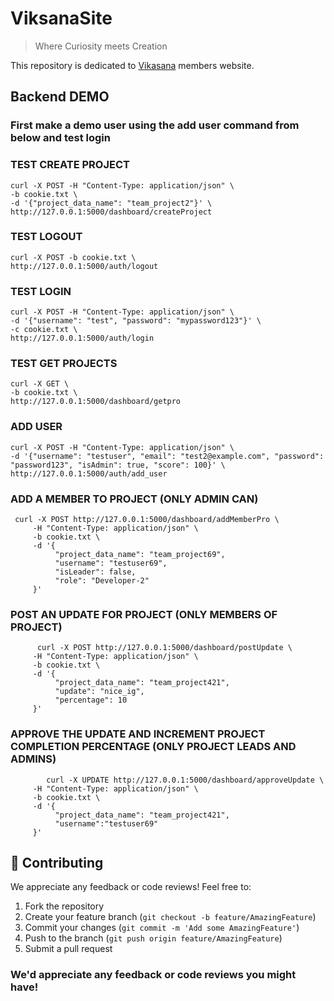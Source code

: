 # ViksanaSite
> Where Curiosity meets Creation

This repository is dedicated to [Vikasana](https://www.linkedin.com/company/vikasana-research/) members website.

## Backend DEMO

### First make a demo user using the add user command from below and test login

### TEST CREATE PROJECT

```
curl -X POST -H "Content-Type: application/json" \
-b cookie.txt \
-d '{"project_data_name": "team_project2"}' \
http://127.0.0.1:5000/dashboard/createProject
```

### TEST LOGOUT

```
curl -X POST -b cookie.txt \
http://127.0.0.1:5000/auth/logout
```

### TEST LOGIN

```
curl -X POST -H "Content-Type: application/json" \
-d '{"username": "test", "password": "mypassword123"}' \
-c cookie.txt \
http://127.0.0.1:5000/auth/login
```

### TEST GET PROJECTS

```
curl -X GET \
-b cookie.txt \
http://127.0.0.1:5000/dashboard/getpro
```

### ADD USER

```
curl -X POST -H "Content-Type: application/json" \
-d '{"username": "testuser", "email": "test2@example.com", "password": "password123", "isAdmin": true, "score": 100}' \
http://127.0.0.1:5000/auth/add_user
```

### ADD A MEMBER TO PROJECT (ONLY ADMIN CAN)

```
 curl -X POST http://127.0.0.1:5000/dashboard/addMemberPro \
     -H "Content-Type: application/json" \
     -b cookie.txt \
     -d '{
          "project_data_name": "team_project69",
          "username": "testuser69",
          "isLeader": false,
          "role": "Developer-2"
     }'
```
     
### POST AN UPDATE FOR PROJECT (ONLY MEMBERS OF PROJECT)    
``` 
      curl -X POST http://127.0.0.1:5000/dashboard/postUpdate \
     -H "Content-Type: application/json" \
     -b cookie.txt \
     -d '{
          "project_data_name": "team_project421",
          "update": "nice_ig",
          "percentage": 10
     }'
```
     
### APPROVE THE UPDATE AND INCREMENT PROJECT COMPLETION PERCENTAGE (ONLY PROJECT LEADS AND ADMINS)
```
        curl -X UPDATE http://127.0.0.1:5000/dashboard/approveUpdate \
     -H "Content-Type: application/json" \
     -b cookie.txt \
     -d '{
          "project_data_name": "team_project421",
          "username":"testuser69"
     }'
```

## 🤝 Contributing
We appreciate any feedback or code reviews! Feel free to:
1. Fork the repository
2. Create your feature branch (`git checkout -b feature/AmazingFeature`)
3. Commit your changes (`git commit -m 'Add some AmazingFeature'`)
4. Push to the branch (`git push origin feature/AmazingFeature`)
5. Submit a pull request

### We'd appreciate any feedback or code reviews you might have!
